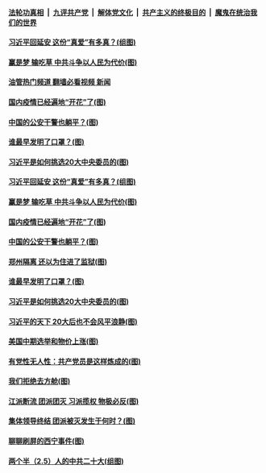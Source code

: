####  [法轮功真相](../../../../basic/blob/master/README.md?t=10301931) &nbsp;|&nbsp; [九评共产党](../../../../9ping.md/blob/master/README.md?t=10301931) &nbsp;|&nbsp; [解体党文化](../../../../jtdwh.md/blob/master/README.md?t=10301931)  &nbsp;|&nbsp; [共产主义的终极目的](../../../../gczydzjmd.md/blob/master/README.md?t=10301931) &nbsp;|&nbsp; [魔鬼在统治我们的世界](../../../../mgztzwmdsj.md/blob/master/README.md?t=10301931) 

#### [习近平回延安 这份“真爱”有多真？(组图)](../pages/p4/1020443.md?t=10301931) 

#### [赢是梦 输吃草 中共斗争以人民为代价(图)](../pages/p4/1020417.md?t=10301931) 

#### [油管热门频道 翻墙必看视频 新闻](http://209.250.226.216:81/youtube.html?10301931)

#### [国内疫情已经遍地“开花”了(图)](../pages/p4/1020426.md?t=10301931) 

#### [中国的公安干警也躺平？(图)](../pages/p4/1020424.md?t=10301931) 

#### [谁最早发明了口罩？(图)](../pages/p4/1020400.md?t=10301931) 

#### [习近平是如何挑选20大中央委员的(图)](../pages/p4/1020359.md?t=10301931) 

#### [习近平回延安 这份“真爱”有多真？(组图)](../pages/p4/1020443.md?t=10301931) 

#### [赢是梦 输吃草 中共斗争以人民为代价(图)](../pages/p4/1020417.md?t=10301931) 

#### [国内疫情已经遍地“开花”了(图)](../pages/p4/1020426.md?t=10301931) 

#### [中国的公安干警也躺平？(图)](../pages/p4/1020424.md?t=10301931) 

#### [郑州隔离 还以为住进了监狱(图)](../pages/p4/1020418.md?t=10301931) 

#### [谁最早发明了口罩？(图)](../pages/p4/1020400.md?t=10301931) 



#### [习近平是如何挑选20大中央委员的(图)](../pages/p4/1020359.md?t=10301931) 

#### [习近平的天下 20大后也不会风平浪静(图)](../pages/p4/1020366.md?t=10301931) 

#### [美国中期选举和物价上涨(图)](../pages/p4/1020347.md?t=10301931) 

#### [有党性无人性：共产党员是这样炼成的(图)](../pages/p4/1020360.md?t=10301931) 



#### [我们拒绝去方舱(图)](../pages/p4/1020278.md?t=10301931) 

#### [江派断流 团派团灭 习派揽权 物极必反(图)](../pages/p4/1020292.md?t=10301931) 

#### [集体领导终结 团派被灭发生于何时？(图)](../pages/p4/1020288.md?t=10301931) 

#### [聊聊刷屏的西宁事件(图)](../pages/p4/1020279.md?t=10301931) 


#### [两个半（2.5）人的中共二十大(组图)](../pages/p4/1020045.md?t=10301931) 

<img src='http://gfw-breaker.win/goodnews/indexes/p4.md' width='0px' height='0px'/>

